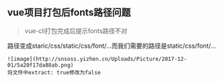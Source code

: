 ## vue项目打包后fonts路径问题
> vue-cli打包完成后提示fonts路径不对

路径变成staric/css/static/css/font/...而我们需要的路径是static/css/font/...
```
![image](http://snsoss.yizhen.cn/Uploads/Picture/2017-12-01/5a20f17da88ab.png)
将文件中extract: true修改为false
```
